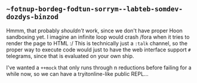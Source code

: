 ## `~fotnup-bordeg-fodtun-sorrym--labteb-somdev-dozdys-binzod`
Hmmm, that probably *shouldn't* work, since we don't have proper Hoon sandboxing yet. I imagine an infinite loop would crash /fora when it tries to render the page to HTML :/ This is technically just a `:talk` channel, so the proper way to execute code would just to have the web interface support `#` telegrams, since that is evaluated on your own ship.

I've wanted a `++mock` that only runs through n reductions before failing for a while now, so we can have a tryitonline-like public REPL...